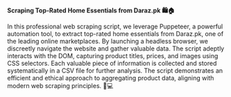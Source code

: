 <b>Scraping Top-Rated Home Essentials from Daraz.pk 🛍️🏠</b>

In this professional web scraping script, we leverage Puppeteer, a powerful automation tool, to extract top-rated home essentials from Daraz.pk, one of the leading online marketplaces. By launching a headless browser, we discreetly navigate the website and gather valuable data. The script adeptly interacts with the DOM, capturing product titles, prices, and images using CSS selectors. Each valuable piece of information is collected and stored systematically in a CSV file for further analysis. The script demonstrates an efficient and ethical approach to aggregating product data, aligning with modern web scraping principles. 🚀💻
